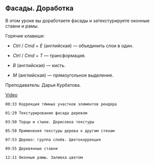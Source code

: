 ## Фасады. Доработка

В этом уроке вы доработаете фасады и затекстурируете оконные ставни и рамы.

Горячие клавиши:

* *Ctrl* / *Cmd* + *E* (английская) — объединить слои в один.

* *Ctrl* / *Cmd* + *T* — трансформация.

* *B* (английская) — кисть.

* *М* (английская) — прямоугольное выделение.

Преподаватель: Дарья Курбатова.

[Video](https://player.softculture.cc/embed/online/PSH/PSH_76.19.07_L5-10_Facades)

``` chapters
00:33 Коррекция тёмных участков элементов рендера

01:29 Текстурирование фасада деревом

03:50 Торцы и стыки. Дорисовка текстуры

05:58 Применения текстуры дерева к другим стенам

07:53 Дерево: группа слоёв. Цветокоррекция

09:55 Деревянные ставни

12:11 Оконные рамы. Заливка цветом
``` 
